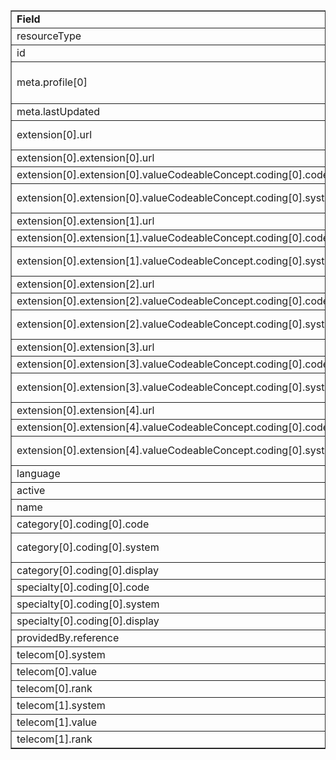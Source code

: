 <table border="1"><tr><td><b>Field</b></td><td><b>Value</b></td></tr>
<tr><td>resourceType</td><td>
"HealthcareService"
</td></tr>
<tr><td>id</td><td>
"MailOrderPharmacyHealthCareService"
</td></tr>
<tr><td>meta.profile[0]</td><td>"http://hl7.org/fhir/us/davinci-pdex-NatlDir/StructureDefinition/NatlDir-HealthcareService"</td></tr>
<tr><td>meta.lastUpdated</td><td>
"2020-07-07T13:26:22.0314215+00:00"
</td></tr>
<tr><td>extension[0].url</td><td>
"http://hl7.org/fhir/us/davinci-pdex-NatlDir/StructureDefinition/delivery-method"
</td></tr>
<tr><td>extension[0].extension[0].url</td><td>
"type"
</td></tr>
<tr><td>extension[0].extension[0].valueCodeableConcept.coding[0].code</td><td>
#virtual
</td></tr>
<tr><td>extension[0].extension[0].valueCodeableConcept.coding[0].system</td><td>
"http://hl7.org/fhir/us/davinci-pdex-NatlDir/CodeSystem/DeliveryMethodCS"
</td></tr>
<tr><td>extension[0].extension[1].url</td><td>
"virtualModalities"
</td></tr>
<tr><td>extension[0].extension[1].valueCodeableConcept.coding[0].code</td><td>
#web
</td></tr>
<tr><td>extension[0].extension[1].valueCodeableConcept.coding[0].system</td><td>
"http://hl7.org/fhir/us/davinci-pdex-NatlDir/CodeSystem/VirtualModalitiesCS"
</td></tr>
<tr><td>extension[0].extension[2].url</td><td>
"virtualModalities"
</td></tr>
<tr><td>extension[0].extension[2].valueCodeableConcept.coding[0].code</td><td>
#app
</td></tr>
<tr><td>extension[0].extension[2].valueCodeableConcept.coding[0].system</td><td>
"http://hl7.org/fhir/us/davinci-pdex-NatlDir/CodeSystem/VirtualModalitiesCS"
</td></tr>
<tr><td>extension[0].extension[3].url</td><td>
"virtualModalities"
</td></tr>
<tr><td>extension[0].extension[3].valueCodeableConcept.coding[0].code</td><td>
#tdd
</td></tr>
<tr><td>extension[0].extension[3].valueCodeableConcept.coding[0].system</td><td>
"http://hl7.org/fhir/us/davinci-pdex-NatlDir/CodeSystem/VirtualModalitiesCS"
</td></tr>
<tr><td>extension[0].extension[4].url</td><td>
"virtualModalities"
</td></tr>
<tr><td>extension[0].extension[4].valueCodeableConcept.coding[0].code</td><td>
#phone
</td></tr>
<tr><td>extension[0].extension[4].valueCodeableConcept.coding[0].system</td><td>
"http://hl7.org/fhir/us/davinci-pdex-NatlDir/CodeSystem/VirtualModalitiesCS"
</td></tr>
<tr><td>language</td><td>
"en-US"
</td></tr>
<tr><td>active</td><td>
"true"
</td></tr>
<tr><td>name</td><td>
"Mail Order Pharmacy by OrgA"
</td></tr>
<tr><td>category[0].coding[0].code</td><td>
#Pharmacy
</td></tr>
<tr><td>category[0].coding[0].system</td><td>
"http://hl7.org/fhir/us/davinci-pdex-NatlDir/CodeSystem/HealthcareServiceCategoryCS"
</td></tr>
<tr><td>category[0].coding[0].display</td><td>
"Pharmacy"
</td></tr>
<tr><td>specialty[0].coding[0].code</td><td>
#3336M0002X
</td></tr>
<tr><td>specialty[0].coding[0].system</td><td>
"http://nucc.org/provider-taxonomy"
</td></tr>
<tr><td>specialty[0].coding[0].display</td><td>
"Mail Order Pharmacy"
</td></tr>
<tr><td>providedBy.reference</td><td>
"Organization/PharmacyOrganizationA"
</td></tr>
<tr><td>telecom[0].system</td><td>
"phone"
</td></tr>
<tr><td>telecom[0].value</td><td>
(111)-222-3333
</td></tr>
<tr><td>telecom[0].rank</td><td>
"2"
</td></tr>
<tr><td>telecom[1].system</td><td>
"url"
</td></tr>
<tr><td>telecom[1].value</td><td>
https://mailorderrx.com
</td></tr>
<tr><td>telecom[1].rank</td><td>
"1"
</td></tr>
</table>
